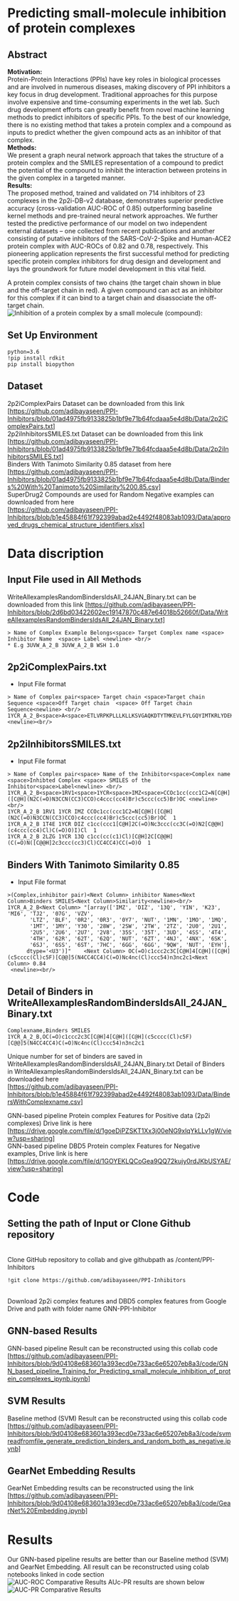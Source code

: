 # Predicting small-molecule inhibition of protein complexes

## Abstract

**Motivation:**
<br>Protein-Protein Interactions (PPIs) have key roles in biological processes and are involved in numerous diseases, making discovery of PPI inhibitors a key focus in drug development. Traditional approaches for this purpose involve expensive and time-consuming experiments in the wet lab. Such drug development efforts can greatly benefit from novel machine learning methods to predict inhibitors of specific PPIs. To the best of our knowledge, there is no existing method that takes a protein complex and a compound as inputs to predict whether the given compound acts as an inhibitor of that complex.</br>
**Methods:**
<br>We present a graph neural network approach that takes the structure of a protein complex and the SMILES representation of a compound to predict the potential of the compound to inhibit the interaction between proteins in the given complex in a targeted manner.</br>
**Results:**
<br>The proposed method, trained and validated on 714 inhibitors of 23 complexes in the 2p2i-DB-v2 database, demonstrates superior predictive accuracy (cross-validation AUC-ROC of 0.85) outperforming baseline kernel methods and pre-trained neural network approaches. We further tested the predictive performance of our model on two independent external datasets – one collected from recent publications and another consisting of putative inhibitors of the SARS-CoV-2-Spike and Human-ACE2 protein complex with AUC-ROCs of 0.82 and 0.78, respectively. This pioneering application represents the first successful method for predicting specific protein complex inhibitors for drug design and development and lays the groundwork for future model development in this vital field.</br>

 A protein complex consists of two chains (the target chain shown in blue and the off-target chain in red). A given compound can act as an inhibitor for this complex if it can bind to a target chain and disassociate the off-target chain.
![Inhibition of a protein complex by a small molecule (compound):](https://github.com/adibayaseen/PPI-Inhibitors/blob/87bbc6e2ee5a249a16b050b0fff38f19edd6587f/Final%20Results/Figures/Figure1%20inhibtor%20introduction.png)
## Set Up Environment
```
python=3.6
!pip install rdkit
pip install biopython

```
## Dataset
2p2iComplexPairs Dataset can be downloaded from this link [https://github.com/adibayaseen/PPI-Inhibitors/blob/01ad4975fb9133825b1bf9e71b64fcdaaa5e4d8b/Data/2p2iComplexPairs.txt]<br/>
2p2iInhibitorsSMILES.txt Dataset can be downloaded from this link [https://github.com/adibayaseen/PPI-Inhibitors/blob/01ad4975fb9133825b1bf9e71b64fcdaaa5e4d8b/Data/2p2iInhibitorsSMILES.txt]<br/>
Binders With Tanimoto Similarity 0.85 dataset from here [https://github.com/adibayaseen/PPI-Inhibitors/blob/01ad4975fb9133825b1bf9e71b64fcdaaa5e4d8b/Data/Binders%20With%20Tanimoto%20Similarity%200.85.csv] <br/>
SuperDrug2 Compounds are used for Random Negative examples can downloaded from here  <br> [https://github.com/adibayaseen/PPI-Inhibitors/blob/b1e45884f61f792399abad2e4492f48083ab1093/Data/approved_drugs_chemical_structure_identifiers.xlsx]<br/>

# Data discription
## Input File used in All Methods 
WriteAllexamplesRandomBindersIdsAll_24JAN_Binary.txt can be downloaded from this link [https://github.com/adibayaseen/PPI-Inhibitors/blob/2d6bd03422602ec19147870c487e64018b52660f/Data/WriteAllexamplesRandomBindersIdsAll_24JAN_Binary.txt]<br/>
```
> Name of Complex Example Belongs<space> Target Complex name <space> Inhibitor Name  <space> Label <newline> <br/>
* E.g 3UVW_A_2_B 3UVW_A_2_B WSH 1.0
```
## 2p2iComplexPairs.txt
* Input File format <br/>
```
> Name of Complex pair<space> Target chain <space>Target chain Sequence <space>Off Target chain  <space> Off Target chain Sequence<newline> <br/>
1YCR_A_2_B<space>A<space>ETLVRPKPLLLKLLKSVGAQKDTYTMKEVLFYLGQYIMTKRLYDEKQQHIVYCSNDLLGDLFGVPSFSVKEHRKIYTMIYRNLVVvB<space>ETFSDLWKLLPEN <newline><br/>

```
## 2p2iInhibitorsSMILES.txt
* Input File format <br/>
```
> Name of Complex pair<space> Name of the Inhibitor<space>Complex name <space>Inhibted Complex <space> SMILES of the Inhibitor<space>Label<newline> <br/>
1YCR_A_2_B<space>1RV1<space>1YCR<space>IMZ<space>CCOc1cc(ccc1C2=N[C@H]([C@H](N2C(=O)N3CCN(CC3)CCO)c4ccc(cc4)Br)c5ccc(cc5)Br)OC <newline><br/>
1YCR_A_2_B 1RV1 1YCR IMZ CCOc1cc(ccc1C2=N[C@H]([C@H](N2C(=O)N3CCN(CC3)CCO)c4ccc(cc4)Br)c5ccc(cc5)Br)OC  1
1YCR_A_2_B 1T4E 1YCR DIZ c1cc(ccc1[C@H]2C(=O)Nc3ccc(cc3C(=O)N2[C@@H](c4ccc(cc4)Cl)C(=O)O)I)Cl  1
1YCR_A_2_B 2LZG 1YCR 13Q c1cc(cc(c1)Cl)[C@H]2C[C@@H](C(=O)N([C@@H]2c3ccc(cc3)Cl)CC4CC4)CC(=O)O  1
```
## Binders With Tanimoto Similarity 0.85
* Input File format <br/>
```
>(Complex,inhibitor pair)<Next Column> inhibitor Names<Next Column>Binders SMILES<Next Column>Similarity<newline><br/>
1YCR_A_2_B<Next Column> "[array(['IMZ', 'DIZ', '13Q', 'YIN', 'K23', 'MI6', 'TJ2', '07G', 'VZV',
       'LTZ', 'BLF', '0R2', '0R3', '0Y7', 'NUT', '1MN', '1MO', '1MQ',
       '1MT', '1MY', 'Y30', '28W', '2SW', '2TW', '2TZ', '2U0', '2U1',
       '2U5', '2U6', '2U7', '2V8', '35S', '35T', '3UD', '4SS', '4T4',
       '4TH', '62R', '62T', '62Q', 'NUT', '6ZT', '4NJ', '4NX', '6SK',
       '6SJ', '6SS', '6ST', '7HC', '6GG', '6GG', '9QW', 'NUT', 'EYH'],
      dtype='<U3')]"	<Next Column> OC(=O)c1ccc2c3C[C@H]4[C@H]([C@H](c5cccc(Cl)c5F)[C@@]5(N4CC4CC4)C(=O)Nc4nc(Cl)ccc54)n3nc2c1<Next Column> 0.84
 <newline><br/>
```
## Detail of Binders in WriteAllexamplesRandomBindersIdsAll_24JAN_Binary.txt
```
Complexname,Binders SMILES
1YCR_A_2_B,OC(=O)c1ccc2c3C[C@H]4[C@H]([C@H](c5cccc(Cl)c5F)[C@@]5(N4CC4CC4)C(=O)Nc4nc(Cl)ccc54)n3nc2c1
```
Unique number for set of binders are saved in WriteAllexamplesRandomBindersIdsAll_24JAN_Binary.txt
Detail of Binders in WriteAllexamplesRandomBindersIdsAll_24JAN_Binary.txt can be downloaded here <br>[https://github.com/adibayaseen/PPI-Inhibitors/blob/b1e45884f61f792399abad2e4492f48083ab1093/Data/BindersWithComplexname.csv]<br/>

GNN-based pipeline Protein complex Features for Positive data (2p2i complexes) Drive link is here <br> [https://drive.google.com/file/d/1goeDiPZSKT1Xx3j00eNG9xlqYkLLv1gW/view?usp=sharing]<br/>
GNN-based pipeline DBD5 Protein complex Features for Negative examples, Drive link is here  <br> [https://drive.google.com/file/d/1GOYEKLQCoGea9QQ72kujy0rdJKbUSYAE/view?usp=sharing]<br/>
# Code
## Setting the path of Input or Clone Github repository 
 <br> Clone GitHub repository to collab and give githubpath as /content/PPI-Inhibitors </br>
 ```
 !git clone https://github.com/adibayaseen/PPI-Inhibitors
```
 <br> Download 2p2i complex features and DBD5 complex features from Google Drive and path with folder name GNN-PPI-Inhibitor  </br>
## GNN-based Results
GNN-based pipeline Result can be reconstructed using this collab code <br> [https://github.com/adibayaseen/PPI-Inhibitors/blob/9d04108e683601a393ecd0e733ac6e65207eb8a3/code/GNN_based_pipeline_Training_for_Predicting_small_molecule_inhibition_of_protein_complexes_ipynb.ipynb] </br>
## SVM Results
Baseline method (SVM) Result can be reconstructed using this collab code <br> [https://github.com/adibayaseen/PPI-Inhibitors/blob/9d04108e683601a393ecd0e733ac6e65207eb8a3/code/svmreadfromfile_generate_prediction_binders_and_random_both_as_negative.ipynb] </br>
##  GearNet Embedding Results
GearNet Embedding results can be reconstructed using the link <br> [https://github.com/adibayaseen/PPI-Inhibitors/blob/9d04108e683601a393ecd0e733ac6e65207eb8a3/code/GearNet%20Embedding.ipynb]</br>
# Results 
Our GNN-based pipeline results are better than our Baseline method (SVM) and GearNet Embedding. All result can be reconstructed using colab notebooks linked in code section<br> 
![AUC-ROC Comparative Results ](https://github.com/adibayaseen/PPI-Inhibitors/blob/e49a2d6b091c3c174c5cab9a30d732374286935a/Final%20Results/Figures/Final%20Aucroc.png)
AUc-PR results are shown below
![AUC-PR Comparative Results ](https://github.com/adibayaseen/PPI-Inhibitors/blob/e49a2d6b091c3c174c5cab9a30d732374286935a/Final%20Results/Figures/Final%20Aucpr.png)
